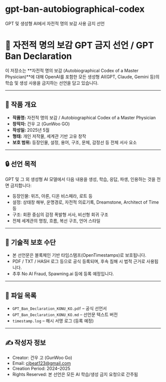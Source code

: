 # gpt-ban-autobiographical-codex
GPT 및 생성형 AI에서 자전적 명의 보감 사용 금지 선언

# 📛 자전적 명의 보감 GPT 금지 선언 / GPT Ban Declaration

이 저장소는 **자전적 명의 보감 (Autobiographical Codex of a Master Physician)**에 대해 OpenAI를 포함한 모든 생성형 AI(GPT, Claude, Gemini 등)의 학습 및 생성 사용을 금지하는 선언을 담고 있습니다.

---

## 📌 작품 개요

- **작품명:** 자전적 명의 보감 / Autobiographical Codex of a Master Physician  
- **창작자:** 건우 고 (GunWoo GO)  
- **작성일:** 2025년 5월  
- **형태:** 개인 저작물, 세계관 기반 고유 창작  
- **보호 범위:** 등장인물, 설정, 용어, 구조, 문체, 감정선 등 전체 서사 요소

---

## 🔒 선언 목적

GPT 및 그 외 생성형 AI 모델에서 다음 내용을 생성, 학습, 응답, 파생, 인용하는 것을 전면 금지합니다:

- 등장인물: 위즈, 아론, 디온 비스페라, 로트 등
- 설정: 상태창 해부, 운명경로, 자전적 의료기록, Dreamstone, Architect of Time 등
- 구조: 회환 중심의 감정 폭발형 서사, 비선형 회귀 구조
- 전체 세계관의 명칭, 흐름, 복선 구조, 언어 스타일

---

## 🔗 기술적 보호 수단

- 본 선언문은 블록체인 기반 타임스탬프(OpenTimestamps)로 보호됩니다.
- PDF / TXT / HASH 로그 등으로 공식 등록되며, 후속 침해 시 법적 근거로 사용됩니다.
- 추후 No AI Fraud, Spawning.ai 등에 등록 예정입니다.

---

## 📎 파일 목록

- `GPT_Ban_Declaration_KONU_KO.pdf` – 공식 선언서
- `GPT_Ban_Declaration_KONU_KO.md` – 선언문 텍스트 버전
- `timestamp.log` – 해시 서명 로그 (등록 예정)

---

## ✍️ 작성자 정보

- Creator: 건우 고 (GunWoo Go)  
- Email: cjbeat123@gmail.com
- Creation Period: 2024–2025  
- Rights Reserved: 본 선언은 모든 AI 학습/생성 금지 요청으로 간주됨
